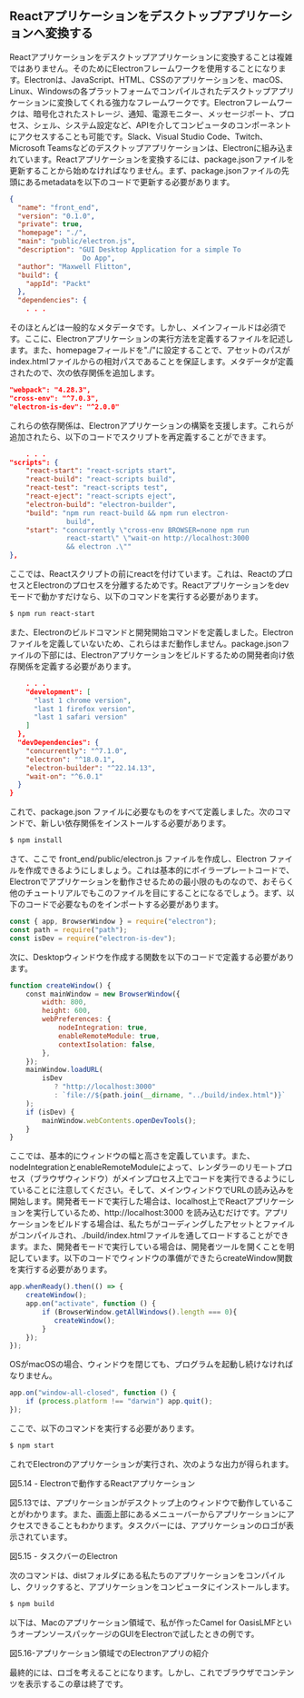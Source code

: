 ## Reactアプリケーションをデスクトップアプリケーションへ変換する

Reactアプリケーションをデスクトップアプリケーションに変換することは複雑ではありません。そのためにElectronフレームワークを使用することになります。Electronは、JavaScript、HTML、CSSのアプリケーションを、macOS、Linux、Windowsの各プラットフォームでコンパイルされたデスクトップアプリケーションに変換してくれる強力なフレームワークです。Electronフレームワークは、暗号化されたストレージ、通知、電源モニター、メッセージポート、プロセス、シェル、システム設定など、APIを介してコンピュータのコンポーネントにアクセスすることも可能です。Slack、Visual Studio Code、Twitch、Microsoft Teamsなどのデスクトップアプリケーションは、Electronに組み込まれています。Reactアプリケーションを変換するには、package.jsonファイルを更新することから始めなければなりません。まず、package.jsonファイルの先頭にあるmetadataを以下のコードで更新する必要があります。

```json
{
  "name": "front_end",
  "version": "0.1.0",
  "private": true,
  "homepage": "./",
  "main": "public/electron.js",
  "description": "GUI Desktop Application for a simple To 
                  Do App",
  "author": "Maxwell Flitton",
  "build": {
    "appId": "Packt"
  },
  "dependencies": {
    . . .
```

そのほとんどは一般的なメタデータです。しかし、メインフィールドは必須です。ここに、Electronアプリケーションの実行方法を定義するファイルを記述します。また、homepageフィールドを"./"に設定することで、アセットのパスがindex.htmlファイルからの相対パスであることを保証します。メタデータが定義されたので、次の依存関係を追加します。

```json
"webpack": "4.28.3",
"cross-env": "^7.0.3",
"electron-is-dev": "^2.0.0"
```

これらの依存関係は、Electronアプリケーションの構築を支援します。これらが追加されたら、以下のコードでスクリプトを再定義することができます。

```json
    . . .
"scripts": {
    "react-start": "react-scripts start",
    "react-build": "react-scripts build",
    "react-test": "react-scripts test",
    "react-eject": "react-scripts eject",
    "electron-build": "electron-builder",
    "build": "npm run react-build && npm run electron-
              build",
    "start": "concurrently \"cross-env BROWSER=none npm run 
              react-start\" \"wait-on http://localhost:3000 
              && electron .\""
},
```

ここでは、Reactスクリプトの前にreactを付けています。これは、ReactのプロセスとElectronのプロセスを分離するためです。Reactアプリケーションをdevモードで動かすだけなら、以下のコマンドを実行する必要があります。

```bash
$ npm run react-start
```

また、Electronのビルドコマンドと開発開始コマンドを定義しました。Electronファイルを定義していないため、これらはまだ動作しません。package.jsonファイルの下部には、Electronアプリケーションをビルドするための開発者向け依存関係を定義する必要があります。

```json
    . . .
    "development": [
      "last 1 chrome version",
      "last 1 firefox version",
      "last 1 safari version"
    ]
  },
  "devDependencies": {
    "concurrently": "^7.1.0",
    "electron": "^18.0.1",
    "electron-builder": "^22.14.13",
    "wait-on": "^6.0.1"
  }
}
```

これで、package.json ファイルに必要なものをすべて定義しました。次のコマンドで、新しい依存関係をインストールする必要があります。

```bash
$ npm install
```

さて、ここで front_end/public/electron.js ファイルを作成し、Electron ファイルを作成できるようにしましょう。これは基本的にボイラープレートコードで、Electronでアプリケーションを動作させるための最小限のものなので、おそらく他のチュートリアルでもこのファイルを目にすることになるでしょう。まず、以下のコードで必要なものをインポートする必要があります。

```js
const { app, BrowserWindow } = require("electron");
const path = require("path");
const isDev = require("electron-is-dev");
```

次に、Desktopウィンドウを作成する関数を以下のコードで定義する必要があります。

```js
function createWindow() {
    const mainWindow = new BrowserWindow({
        width: 800,
        height: 600,
        webPreferences: {
            nodeIntegration: true,
            enableRemoteModule: true,
            contextIsolation: false,
        },
    });
    mainWindow.loadURL(
        isDev
           ? "http://localhost:3000"
           : `file://${path.join(__dirname, "../build/index.html")}`
    );
    if (isDev) {
        mainWindow.webContents.openDevTools();
    }
}
```

ここでは、基本的にウィンドウの幅と高さを定義しています。また、nodeIntegrationとenableRemoteModuleによって、レンダラーのリモートプロセス（ブラウザウィンドウ）がメインプロセス上でコードを実行できるようにしていることに注意してください。そして、メインウィンドウでURLの読み込みを開始します。開発者モードで実行した場合は、localhost上でReactアプリケーションを実行しているため、http://localhost:3000 を読み込むだけです。アプリケーションをビルドする場合は、私たちがコーディングしたアセットとファイルがコンパイルされ、./build/index.htmlファイルを通してロードすることができます。また、開発者モードで実行している場合は、開発者ツールを開くことを明記しています。以下のコードでウィンドウの準備ができたらcreateWindow関数を実行する必要があります。  

```js
app.whenReady().then(() => {
    createWindow();
    app.on("activate", function () {
        if (BrowserWindow.getAllWindows().length === 0){
           createWindow(); 
        }
    });
});
```

OSがmacOSの場合、ウィンドウを閉じても、プログラムを起動し続けなければなりません。

```js
app.on("window-all-closed", function () {
    if (process.platform !== "darwin") app.quit();
});
```

ここで、以下のコマンドを実行する必要があります。

```bash
$ npm start
```

これでElectronのアプリケーションが実行され、次のような出力が得られます。


図5.14 - Electronで動作するReactアプリケーション

図5.13では、アプリケーションがデスクトップ上のウィンドウで動作していることがわかります。また、画面上部にあるメニューバーからアプリケーションにアクセスできることもわかります。タスクバーには、アプリケーションのロゴが表示されています。


図5.15 - タスクバーのElectron

次のコマンドは、distフォルダにある私たちのアプリケーションをコンパイルし、クリックすると、アプリケーションをコンピュータにインストールします。

```bash
$ npm build
```

以下は、Macのアプリケーション領域で、私が作ったCamel for OasisLMFというオープンソースパッケージのGUIをElectronで試したときの例です。


図5.16-アプリケーション領域でのElectronアプリの紹介

最終的には、ロゴを考えることになります。しかし、これでブラウザでコンテンツを表示するこの章は終了です。
